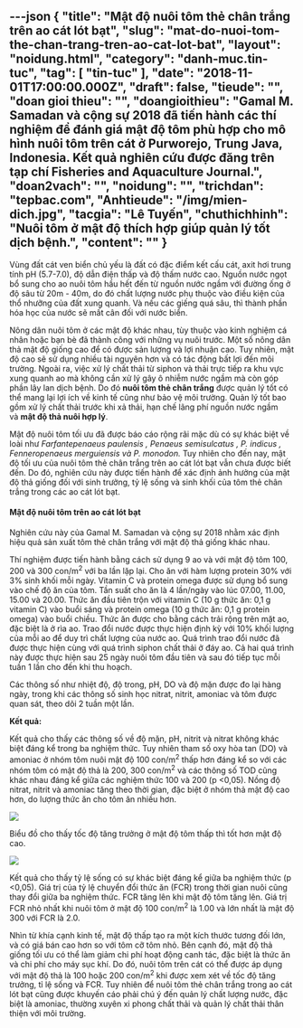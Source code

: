 ---json
{
    "title": "Mật độ nuôi tôm thẻ chân trắng trên ao cát lót bạt",
    "slug": "mat-do-nuoi-tom-the-chan-trang-tren-ao-cat-lot-bat",
    "layout": "noidung.html",
    "category": "danh-muc.tin-tuc",
    "tag": [
        "tin-tuc"
    ],
    "date": "2018-11-01T17:00:00.000Z",
    "draft": false,
    "tieude": "",
    "doan gioi thieu": "",
    "doangioithieu": "Gamal M. Samadan và cộng sự 2018 đã tiến hành các thí nghiệm để đánh giá mật độ tôm phù hợp cho mô hình nuôi tôm trên cát ở Purworejo, Trung Java, Indonesia. Kết quả nghiên cứu được đăng trên tạp chí Fisheries and Aquaculture Journal.",
    "doan2vach": "",
    "noidung": "",
    "trichdan": "tepbac.com",
    "Anhtieude": "/img/mien-dich.jpg",
    "tacgia": "Lê Tuyến",
    "chuthichhinh": "Nuôi tôm ở mật độ thích hợp giúp quản lý tốt dịch bệnh.",
    "__content__": ""
}
---
<p>V&ugrave;ng đất c&aacute;t ven biển chủ yếu l&agrave; đất c&oacute; đặc điểm kết cấu c&aacute;t, axit hơi trung t&iacute;nh pH (5.7-7.0), độ dẫn điện thấp v&agrave; độ thấm nước cao. Nguồn nước ngọt bổ sung cho ao nu&ocirc;i t&ocirc;m hầu hết đến từ nguồn nước ngầm với đường ống ở độ s&acirc;u từ 20m - 40m, do đ&oacute; chất lượng nước phụ thuộc v&agrave;o điều kiện của thổ nhưỡng của đất xung quanh. V&agrave; nếu c&aacute;c giếng qu&aacute; s&acirc;u, th&igrave; th&agrave;nh phần h&oacute;a học của nước sẽ mất c&acirc;n đối với nước biển.</p>

<p>N&ocirc;ng d&acirc;n nu&ocirc;i t&ocirc;m ở c&aacute;c mật độ kh&aacute;c nhau, t&ugrave;y thuộc v&agrave;o kinh nghiệm c&aacute; nh&acirc;n hoặc bạn b&egrave; đ&atilde; th&agrave;nh c&ocirc;ng với những vụ nu&ocirc;i trước. Một số n&ocirc;ng d&acirc;n thả mật độ giống cao để c&oacute; được sản lượng v&agrave; lợi nhuận cao. Tuy nhi&ecirc;n, mật độ cao sẽ sử dụng nhiều t&agrave;i nguy&ecirc;n hơn v&agrave; c&oacute; t&aacute;c động bất lợi đến m&ocirc;i trường. Ngo&agrave;i ra, việc xử l&yacute; chất thải từ siphon v&agrave; thải trực tiếp ra khu vực xung quanh ao m&agrave; kh&ocirc;ng cần xử l&yacute; g&acirc;y &ocirc; nhiễm nước ngầm m&agrave; c&ograve;n g&oacute;p phần l&acirc;y lan dịch bệnh. Do đ&oacute;&nbsp;<strong>nu&ocirc;i t&ocirc;m thẻ ch&acirc;n trắng</strong>&nbsp;được quản l&yacute; tốt c&oacute; thể mang lại lợi &iacute;ch về kinh tế cũng như bảo vệ m&ocirc;i trường. Quản l&yacute; tốt bao gồm xử l&yacute; chất thải trước khi xả thải, hạn chế l&atilde;ng ph&iacute; nguồn nước ngầm v&agrave;&nbsp;<strong>mật độ thả nu&ocirc;i hợp l&yacute;</strong>.</p>

<p>Mật độ nu&ocirc;i t&ocirc;m tối ưu đ&atilde; được b&aacute;o c&aacute;o rộng r&atilde;i mặc d&ugrave; c&oacute; sự kh&aacute;c biệt về lo&agrave;i như&nbsp;<em>Farfantepenaeus paulensis , Penaeus semisulcatus , P. indicus , Fenneropenaeus merguiensis v&agrave; P. monodon.</em>&nbsp;Tuy nhi&ecirc;n cho đến nay, mật độ tối ưu của nu&ocirc;i t&ocirc;m thẻ ch&acirc;n trắng tr&ecirc;n ao c&aacute;t l&oacute;t bạt vẫn chưa được biết đến. Do đ&oacute;, nghi&ecirc;n cứu n&agrave;y được tiến h&agrave;nh để x&aacute;c định ảnh hưởng của mật độ thả giống đối với sinh trưởng, tỷ lệ sống v&agrave; sinh khối của t&ocirc;m thẻ ch&acirc;n trắng trong c&aacute;c ao c&aacute;t l&oacute;t bạt.</p>

<h4>Mật độ nu&ocirc;i t&ocirc;m tr&ecirc;n ao c&aacute;t l&oacute;t bạt</h4>

<p>Nghi&ecirc;n cứu n&agrave;y của Gamal M. Samadan v&agrave; cộng sự 2018 nhằm x&aacute;c định hiệu quả sản xuất t&ocirc;m thẻ ch&acirc;n trắng với mật độ thả giống kh&aacute;c nhau.</p>

<p>Th&iacute; nghiệm được tiến h&agrave;nh bằng c&aacute;ch sử dụng 9 ao v&agrave; với mật độ t&ocirc;m 100, 200 v&agrave; 300 con/m<sup>2</sup>&nbsp;với ba lần lặp lại. Cho ăn với h&agrave;m lượng protein 30% với 3% sinh khối mỗi ng&agrave;y. Vitamin C v&agrave; protein omega được sử dụng bổ sung v&agrave;o chế độ ăn của t&ocirc;m. Tần suất cho ăn l&agrave; 4 lần/ng&agrave;y v&agrave;o l&uacute;c 07.00, 11.00, 15.00 v&agrave; 20.00. Thức ăn đầu ti&ecirc;n trộn với vitamin C (10 g thức ăn: 0,1 g vitamin C) v&agrave;o buổi s&aacute;ng v&agrave; protein omega (10 g thức ăn: 0,1 g protein omega) v&agrave;o buổi chiều. Thức ăn được cho bằng c&aacute;ch trải rộng tr&ecirc;n mặt ao, đặc biệt l&agrave; ở r&igrave;a ao. Trao đổi nước được thực hiện định kỳ với 10% khối lượng của mỗi ao để duy tr&igrave; chất lượng của nước ao. Qu&aacute; tr&igrave;nh trao đổi nước đ&atilde; được thực hiện c&ugrave;ng với qu&aacute; tr&igrave;nh siphon chất thải ở đ&aacute;y ao. Cả hai qu&aacute; tr&igrave;nh n&agrave;y được thực hiện sau 25 ng&agrave;y nu&ocirc;i t&ocirc;m đầu ti&ecirc;n v&agrave; sau đ&oacute; tiếp tục mỗi tuần 1 lần cho đến khi thu hoạch.</p>

<p>C&aacute;c th&ocirc;ng số như nhiệt độ, độ trong, pH, DO v&agrave; độ mặn được đo lại h&agrave;ng ng&agrave;y, trong khi c&aacute;c th&ocirc;ng số sinh học nitrat, nitrit, amoniac v&agrave; t&ocirc;m được quan s&aacute;t, theo d&otilde;i 2 tuần một lần.</p>

<p><strong>Kết quả:</strong></p>

<p>Kết quả cho thấy c&aacute;c th&ocirc;ng số về độ mặn, pH, nitrit v&agrave; nitrat kh&ocirc;ng kh&aacute;c biệt đ&aacute;ng kể trong ba nghiệm thức. Tuy nhi&ecirc;n tham số oxy h&ograve;a tan (DO) v&agrave; amoniac ở nh&oacute;m t&ocirc;m nu&ocirc;i mật độ 100 con/m<sup>2</sup>&nbsp;thấp hơn đ&aacute;ng kể so với c&aacute;c nh&oacute;m t&ocirc;m c&oacute; mật độ thả l&agrave; 200, 300 con/m<sup>2</sup>&nbsp;v&agrave; c&aacute;c th&ocirc;ng số TOD cũng kh&aacute;c nhau đ&aacute;ng kể giữa c&aacute;c nghiệm thức 100 v&agrave; 200 (p &lt;0,05). Nồng độ nitrat, nitrit v&agrave; amoniac tăng theo thời gian, đặc biệt ở nh&oacute;m thả mật độ cao hơn, do lượng thức ăn cho t&ocirc;m ăn nhiều hơn.</p>

<p><img src="https://tepbac.com/upload/images/2018/10/tang-truong-hang-ngay-cua-tom_1540950427.png" /></p>

<p>Biểu đồ cho thấy tốc độ tăng trưởng ở mật độ t&ocirc;m thấp th&igrave; tốt hơn mật độ cao.</p>

<p><img src="https://tepbac.com/upload/images/2018/10/mat-do-nuoi-tom-the-chan-trang_1540950474.jpg" /></p>

<p>Kết quả cho thấy tỷ lệ sống c&oacute; sự kh&aacute;c biệt đ&aacute;ng kể giữa ba nghiệm thức (p &lt;0,05). Gi&aacute; trị của tỷ lệ chuyển đổi thức ăn (FCR) trong thời gian nu&ocirc;i cũng thay đổi giữa ba nghiệm thức. FCR tăng l&ecirc;n khi mật độ t&ocirc;m tăng l&ecirc;n. Gi&aacute; trị FCR nhỏ nhất khi nu&ocirc;i t&ocirc;m ở mật độ 100 con/m<sup>2</sup>&nbsp;l&agrave; 1.00 v&agrave; lớn nhất l&agrave; mật độ 300 với FCR l&agrave; 2.0.&nbsp;</p>

<p>Nh&igrave;n từ kh&iacute;a cạnh kinh tế, mật độ thấp tạo ra một k&iacute;ch thước tương đối lớn, v&agrave; c&oacute; gi&aacute; b&aacute;n cao hơn so với t&ocirc;m cỡ t&ocirc;m nhỏ. B&ecirc;n cạnh đ&oacute;, mật độ thả giống tối ưu c&oacute; thể l&agrave;m giảm chi ph&iacute; hoạt động canh t&aacute;c, đặc biệt l&agrave; thức ăn v&agrave; chi ph&iacute; cho m&aacute;y sục kh&iacute;. Do đ&oacute;, nu&ocirc;i t&ocirc;m tr&ecirc;n c&aacute;t c&oacute; thể được &aacute;p dụng với mật độ thả l&agrave; 100 hoặc 200 con/m<sup>2</sup>&nbsp;khi được xem x&eacute;t về tốc độ tăng trưởng, tỉ lệ sống v&agrave; FCR. Tuy nhi&ecirc;n để nu&ocirc;i t&ocirc;m thẻ ch&acirc;n trắng trong ao c&aacute;t l&oacute;t bạt cũng được khuyến c&aacute;o phải ch&uacute; &yacute; đến quản l&yacute; chất lượng nước, đặc biệt l&agrave; amoniac, thường xuy&ecirc;n xi phong chất thải v&agrave; quản l&yacute; chất thải th&acirc;n thiện với m&ocirc;i trường.</p>
